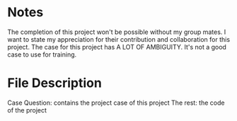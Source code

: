 # Notes
The completion of this project won't be possible without my group mates. I want to state my appreciation for their contribution and collaboration for this project.
The case for this project has A LOT OF AMBIGUITY. It's not a good case to use for training.

# File Description
Case Question: contains the project case of this project
The rest: the code of the project
